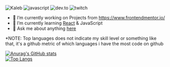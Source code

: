 ![Kaleb](https://res.cloudinary.com/dhclgoera/image/upload/v1617309128/git_banner_y9cjsv.png)
![javascript](https://img.shields.io/badge/JavaScript-Fan-253572.svg?logo=javascript&logoWidth=20)
![dev.to](https://img.shields.io/badge/dev.to-Follow%20Me-253572.svg?logo=dev.to&logoWidth=20)
![twitch](https://img.shields.io/badge/Twitch-Follow%20Me-253572.svg?logo=Twitch&logoWidth=20)

- 🔭 I’m currently working on Projects from https://www.frontendmentor.io/
- 🌱 I’m currently learning [React](https://reactjs.org/) & JavaScript
- 💬 Ask me about anything [here](https://github.com/Sorumeiji/sorumeiji/issues)


*NOTE: Top languages does not indicate my skill level or something like that, it's a github metric of which languages i have the most code on github

[![Anurag's GitHub stats](https://github-readme-stats.vercel.app/api?username=sorumeiji&theme=dracula)](https://github.com/anuraghazra/github-readme-stats)
<br>
[![Top Langs](https://github-readme-stats.vercel.app/api/top-langs/?username=sorumeiji&hide=asp,&theme=dracula)](https://github.com/anuraghazra/github-readme-stats)
